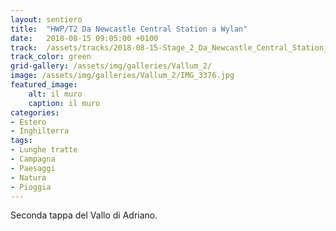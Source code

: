 ```yaml
---
layout: sentiero
title:  "HWP/T2 Da Newcastle Central Station a Wylan"
date:   2018-08-15 09:05:00 +0100
track:  /assets/tracks/2018-08-15-Stage_2_Da_Newcastle_Central_Station_a_Wylan.gpx
track_color: green
grid-gallery: /assets/img/galleries/Vallum_2/
image: /assets/img/galleries/Vallum_2/IMG_3376.jpg
featured_image:
    alt: il muro
    caption: il muro
categories:
- Estero
- Inghilterra
tags:
- Lunghe tratte
- Campagna
- Paesaggi
- Natura
- Pioggia
---
```


Seconda tappa del Vallo di Adriano. 